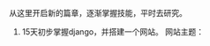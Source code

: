 从这里开启新的篇章，逐渐掌握技能，平时去研究。
1. 15天初步掌握django，并搭建一个网站。
网站主题：

<!--stackedit_data:
eyJoaXN0b3J5IjpbLTE2NjQzNDY3MzksLTIwODg3NDY2MTJdfQ
==
-->